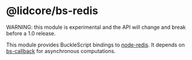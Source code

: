 # @lidcore/bs-redis

WARNING: this module is experimental and the API will change and break before a 1.0 release.

This module provides BuckleScript bindings to [node-redis](https://github.com/NodeRedis/node_redis).  It depends on [bs-callback](https://github.com/lidcore/bs-callback) for asynchronous computations.
